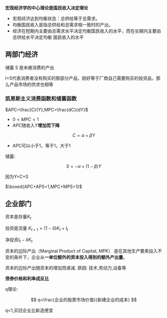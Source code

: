 **宏观经济学的中心理论是国民收入决定理论**

- 宏观经济达到均衡状态：总供给等于总需求。 
- 均衡国民收入是指总供给和总需求相一致时的产出。
- 经济在短期内主要由总需求水平决定均衡国民收入的水平，而在长期内主要由总供给水平决定均衡 国民收入的水平

## 两部门经济

储蓄 S 是未被消费的产出

I=S代表消费者没有购买的那部分产品，刚好等于厂商自己需要购买的投资品，那么产品市场的供求也相等

### 凯恩斯主义消费函数和储蓄函数

$APC=\frac{C}{Y},MPC=\frac{dC}{dY}$

- $0<MPC<1$
- $APC$随收入Y**增加而下降**



$$
C=\alpha+\beta Y
$$



- APC可以小于1，等于1，大于1

储蓄:


$$
S=-\alpha+(1-\beta)Y
$$


因为Y=C+S

$\boxed{APC+APS=1,MPC+MPS=1}$

## 企业部门

资本是存量$K_{t}$

投资是流量 $K_{t+1}=(1-\delta)K_t+I_t$

净投资$I_t-\delta K_t$

资本的边际产出（Marginal Product of Capital, MPK） 是在其他生产要素投入不变的条件下，企业从**一单位额外的资本投入得到的额外产出量**。 

资本的边际产出随资本的增加而递减. 原因: 技术,劳动力,设备等

**债券价格和利率成反比**

q理论: 


$$
q=\frac{企业的股票市场价值}{新建企业的成本}
$$


q<1,买旧企业比新造便宜